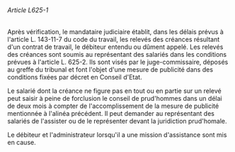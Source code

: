 ###### Article L625-1

Après vérification, le mandataire judiciaire établit, dans les délais prévus à l'article L. 143-11-7 du code du travail, les relevés des créances résultant d'un contrat de travail, le débiteur entendu ou dûment appelé. Les relevés des créances sont soumis au représentant des salariés dans les conditions prévues à l'article L. 625-2. Ils sont visés par le juge-commissaire, déposés au greffe du tribunal et font l'objet d'une mesure de publicité dans des conditions fixées par décret en Conseil d'Etat.

Le salarié dont la créance ne figure pas en tout ou en partie sur un relevé peut saisir à peine de forclusion le conseil de prud'hommes dans un délai de deux mois à compter de l'accomplissement de la mesure de publicité mentionnée à l'alinéa précédent. Il peut demander au représentant des salariés de l'assister ou de le représenter devant la juridiction prud'homale.

Le débiteur et l'administrateur lorsqu'il a une mission d'assistance sont mis en cause.

